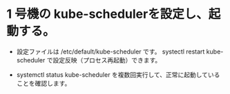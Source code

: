 # 1 号機の kube-schedulerを設定し、起動する。

* 設定ファイルは /etc/default/kube-scheduler です。 systectl restart kube-scheduler で設定反映（プロセス再起動）できます。

* systemctl status kube-scheduler を複数回実行して、正常に起動していることを確認します。
